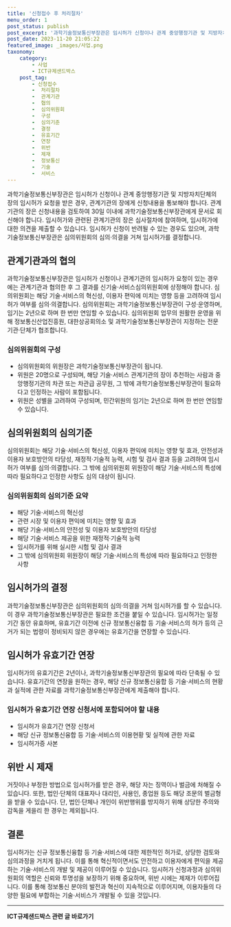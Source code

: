 ```yaml
---
title: '신청접수 후 처리절차'
menu_order: 1
post_status: publish
post_excerpt: '과학기술정보통신부장관은 임시허가 신청이나 관계 중앙행정기관 및 지방자치단체의 장의 임시허가 요청을 받은 경우, 관계기관의 장에게 신청내용을 통보해야 합니다. 관계기관의 장은 신청내용을 검토하여 30일 이내에 과학기술정보통신부장관에게 문서로 회신해야 합니다. 임시허가와 관련된 관계기관의 장은 심사절차에 참여하며, 임시허가에 대한 의견을 제출할 수 있습니다. 임시허가 신청이 반려될 수 있는 경우도 있으며, 과학기술정보통신부장관은 심의위원회의 심의 의결을 거쳐 임시허가를 결정합니다.'
post_date: 2023-11-20 21:05:22
featured_image: _images/사업.png
taxonomy:
    category:
        - 사업
        - ICT규제샌드박스
    post_tag:
        - 신청접수
        -  처리절차
        -  관계기관
        -  협의
        -  심의위원회
        -  구성
        -  심의기준
        -  결정
        -  유효기간
        -  연장
        -  위반
        -  제재
        -  정보통신
        -  기술
        -  서비스
---
```



과학기술정보통신부장관은 임시허가 신청이나 관계 중앙행정기관 및 지방자치단체의 장의 임시허가 요청을 받은 경우, 관계기관의 장에게 신청내용을 통보해야 합니다. 관계기관의 장은 신청내용을 검토하여 30일 이내에 과학기술정보통신부장관에게 문서로 회신해야 합니다. 임시허가와 관련된 관계기관의 장은 심사절차에 참여하며, 임시허가에 대한 의견을 제출할 수 있습니다. 임시허가 신청이 반려될 수 있는 경우도 있으며, 과학기술정보통신부장관은 심의위원회의 심의·의결을 거쳐 임시허가를 결정합니다.

## 관계기관과의 협의

과학기술정보통신부장관은 임시허가 신청이나 관계기관의 임시허가 요청이 있는 경우에는 관계기관과 협의한 후 그 결과를 신기술·서비스심의위원회에 상정해야 합니다. 심의위원회는 해당 기술·서비스의 혁신성, 이용자 편익에 미치는 영향 등을 고려하여 임시허가 여부를 심의·의결합니다. 심의위원회는 과학기술정보통신부장관이 구성·운영하며, 임기는 2년으로 하며 한 번만 연임할 수 있습니다. 심의위원회 업무의 원활한 운영을 위해 정보통신산업진흥원, 대한상공회의소 및 과학기술정보통신부장관이 지정하는 전문기관·단체가 협조합니다.

### 심의위원회의 구성

- 심의위원회의 위원장은 과학기술정보통신부장관이 됩니다.
- 위원은 20명으로 구성되며, 해당 기술·서비스 관계기관의 장이 추천하는 사람과 중앙행정기관의 차관 또는 차관급 공무원, 그 밖에 과학기술정보통신부장관이 필요하다고 인정하는 사람이 포함됩니다.
- 위원은 성별을 고려하여 구성되며, 민간위원의 임기는 2년으로 하며 한 번만 연임할 수 있습니다.

## 심의위원회의 심의기준

심의위원회는 해당 기술·서비스의 혁신성, 이용자 편익에 미치는 영향 및 효과, 안전성과 이용자 보호방안의 타당성, 재정적·기술적 능력, 시험 및 검사 결과 등을 고려하여 임시허가 여부를 심의·의결합니다. 그 밖에 심의위원회 위원장이 해당 기술·서비스의 특성에 따라 필요하다고 인정한 사항도 심의 대상이 됩니다.

### 심의위원회의 심의기준 요약
- 해당 기술·서비스의 혁신성
- 관련 시장 및 이용자 편익에 미치는 영향 및 효과
- 해당 기술·서비스의 안전성 및 이용자 보호방안의 타당성
- 해당 기술·서비스 제공을 위한 재정적·기술적 능력
- 임시허가를 위해 실시한 시험 및 검사 결과
- 그 밖에 심의위원회 위원장이 해당 기술·서비스의 특성에 따라 필요하다고 인정한 사항

## 임시허가의 결정

과학기술정보통신부장관은 심의위원회의 심의·의결을 거쳐 임시허가를 할 수 있습니다. 이 경우 과학기술정보통신부장관은 필요한 조건을 붙일 수 있습니다. 임시허가는 일정 기간 동안 유효하며, 유효기간 이전에 신규 정보통신융합 등 기술·서비스의 허가 등의 근거가 되는 법령이 정비되지 않은 경우에는 유효기간을 연장할 수 있습니다.

## 임시허가 유효기간 연장

임시허가의 유효기간은 2년이나, 과학기술정보통신부장관의 필요에 따라 단축될 수 있습니다. 유효기간의 연장을 원하는 경우, 해당 신규 정보통신융합 등 기술·서비스의 현황과 실적에 관한 자료를 과학기술정보통신부장관에게 제출해야 합니다.

### 임시허가 유효기간 연장 신청서에 포함되어야 할 내용

- 임시허가 유효기간 연장 신청서
- 해당 신규 정보통신융합 등 기술·서비스의 이용현황 및 실적에 관한 자료
- 임시허가증 사본

## 위반 시 제재

거짓이나 부정한 방법으로 임시허가를 받은 경우, 해당 자는 징역이나 벌금에 처해질 수 있습니다. 또한, 법인·단체의 대표자나 대리인, 사용인, 종업원 등도 해당 조문의 벌금형을 받을 수 있습니다. 단, 법인·단체나 개인이 위반행위를 방지하기 위해 상당한 주의와 감독을 게을리 한 경우는 제외됩니다.

## 결론

임시허가는 신규 정보통신융합 등 기술·서비스에 대한 제한적인 허가로, 상당한 검토와 심의과정을 거치게 됩니다. 이를 통해 혁신적이면서도 안전하고 이용자에게 편익을 제공하는 기술·서비스의 개발 및 제공이 이루어질 수 있습니다. 임시허가 신청과정과 심의위원회의 역할은 신뢰와 투명성을 보장하기 위해 중요하며, 위반 시에는 제재가 이루어집니다. 이를 통해 정보통신 분야의 발전과 혁신이 지속적으로 이루어지며, 이용자들의 다양한 필요에 부합하는 기술·서비스가 개발될 수 있을 것입니다.
<!-- wp:separator -->
<hr class="wp-block-separator has-alpha-channel-opacity"/>
<!-- /wp:separator -->

<!-- wp:group {"backgroundColor":"base","layout":{"type":"constrained"}} -->
<div class="wp-block-group has-base-background-color has-background"><!-- wp:paragraph {"align":"center","fontSize":"medium"} -->
<p class="has-text-align-center has-large-font-size"><strong>ICT규제샌드박스 관련 글 바로가기</strong></p>
<!-- /wp:paragraph -->


<!-- wp:latest-posts
{"categories":[{"id":27142,"count":19,"description":"","link":"https://uknowlaw.com/category/ict%ea%b7%9c%ec%a0%9c%ec%83%8c%eb%93%9c%eb%b0%95%ec%8a%a4/","name":"ICT규제샌드박스","slug":"ICT규제샌드박스","taxonomy":"category","parent":0,"meta":[],"_links":{"self":[{"href":"https://uknowlaw.com/wp-json/wp/v2/categories/27142"}],"collection":[{"href":"https://uknowlaw.com/wp-json/wp/v2/categories"}],"about":[{"href":"https://uknowlaw.com/wp-json/wp/v2/taxonomies/category"}],"wp:post_type":[{"href":"https://uknowlaw.com/wp-json/wp/v2/posts?categories=27142"}],"curies":[{"name":"wp","href":"https://api.w.org/{rel}","templated":true}]}}],"postsToShow":100,"excerptLength":28,"postLayout":"grid","columns":2,"featuredImageAlign":"left","featuredImageSizeSlug":"large","fontSize":"small"} /--></div>
<!-- /wp:group -->
